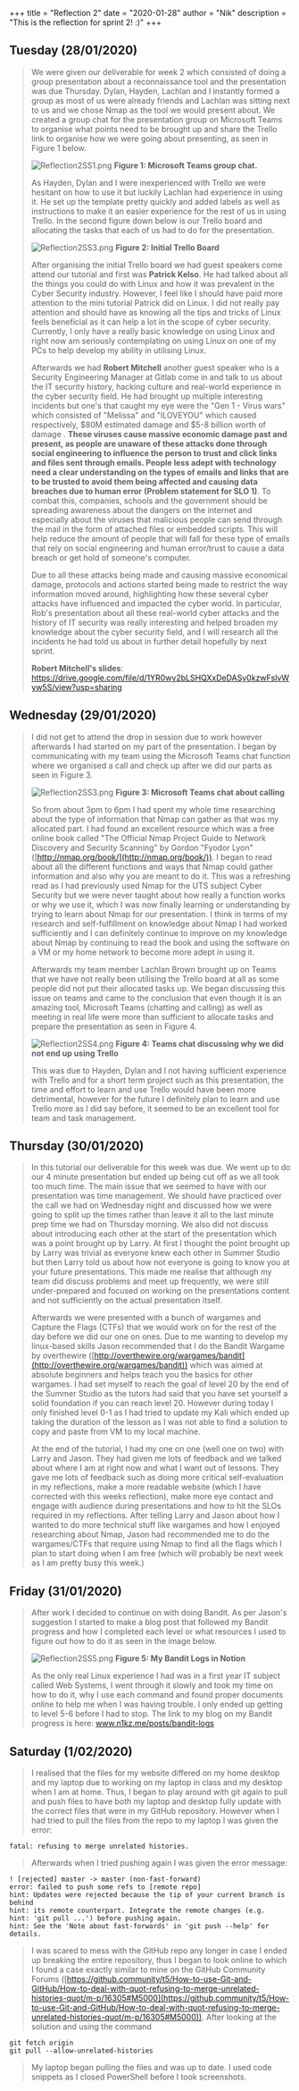 +++
title = "Reflection 2"
date = "2020-01-28"
author = "Nik"
description = "This is the reflection for sprint 2! :)"
+++

## Tuesday (28/01/2020)
> We were given our deliverable for week 2 which consisted of doing a group presentation about a reconnaissance tool and the presentation was due Thursday. 
> Dylan, Hayden, Lachlan and I instantly formed a group as most of us were already friends and Lachlan was sitting next to us and we chose Nmap as the tool we would present about. 
> We created a group chat for the presentation group on Microsoft Teams to organise what points need to be brought up and share the Trello link to organise how we were going about presenting, 
> as seen in Figure 1 below.
>
> ![Reflection2SS1.png](/images/Reflection2SS1.png) **Figure 1: Microsoft Teams group chat.**
>
> As Hayden, Dylan and I were inexperienced with Trello we were hesitant on how to use it but luckily Lachlan had experience in using it. He set up the template pretty quickly and added 
> labels as well as instructions to make it an easier experience for the rest of us in using Trello. In the second figure down below is our Trello board and allocating the tasks that each of us 
> had to do for the presentation.
>
> ![Reflection2SS3.png](/images/Reflection2SS2.png) **Figure 2: Initial Trello Board**
>
>After organising the initial Trello board we had guest speakers come attend our tutorial and first was **Patrick Kelso**. He had talked about all the things you could do with Linux and how it was 
> prevalent in the Cyber Security industry. However, I feel like I should have paid more attention to the mini tutorial Patrick did on Linux. I did not really pay attention and should have as 
> knowing all the tips and tricks of Linux feels beneficial as it can help a lot in the scope of cyber security. Currently, I only have a really basic knowledge on using Linux and right now am 
> seriously contemplating on using Linux on one of my PCs to help develop my ability in utilising Linux. 
>
>Afterwards we had **Robert Mitchell** another guest speaker who is a Security Engineering Manager at Gitlab come in and talk to us about the IT security history, hacking culture and real-world 
> experience in the cyber security field.  He had brought up multiple interesting incidents but one's that caught my eye were the "Gen 1 - Virus wars" which consisted of "Melissa" and "ILOVEYOU" 
> which caused respectively, $80M estimated damage and $5-8 billion worth of damage . **These viruses cause massive economic damage past and present, as people are unaware of these
> attacks done through social engineering to influence the person to trust and click links and files sent through emails. People less adept with technology need a clear understanding on the types 
> of emails and links that are to be trusted to avoid them being affected and causing data breaches due to human error** **(Problem statement for SLO 1)**. 
> To combat this, companies, schools and the government should be spreading awareness about the dangers on the internet and especially about the viruses that malicious people can send through 
> the mail in the form of attached files or embedded scripts. This will help reduce the amount of people that will fall for these type of emails that rely on social engineering 
> and human error/trust to cause a data breach or get hold of someone's computer.
>
>Due to all these attacks being made and causing massive economical damage, protocols and actions started being made to restrict the way information moved around, highlighting how these several cyber attacks have influenced and impacted the cyber world. In particular, Rob's presentation about all these real-world cyber attacks and the history of IT security was really interesting and helped broaden my knowledge about the cyber security field, and I will research all the incidents he had told us about in further detail hopefully by next sprint.
>
> **Robert Mitchell's slides**: https://drive.google.com/file/d/1YR0wy2bLSHQXxDeDASy0kzwFslvWyw5S/view?usp=sharing
## Wednesday (29/01/2020)
> I did not get to attend the drop in session due to work however afterwards I had started on my part of the presentation. I began by communicating with my team using the Microsoft Teams chat function where we organised a call and check up after we did our parts as seen in Figure 3.
>
> ![Reflection2SS3.png](/images/Reflection2SS3.png) **Figure 3: Microsoft Teams chat about calling**
>
>So from about 3pm to 6pm I had spent my whole time researching about the type of information that Nmap can gather as that was my allocated part. I had found an excellent resource which was a free online book called "The Official Nmap Project Guide to Network Discovery and Security Scanning" by Gordon "Fyodor Lyon" ([http://nmap.org/book/](http://nmap.org/book/)). I began to read about all the different functions and ways that Nmap could gather information and also why you are meant to do it. This was a refreshing read as I had previously used Nmap for the UTS subject Cyber Security but we were never taught about how really a function works or why we use it, which I was now finally learning or understanding by trying to learn about Nmap for our presentation. I think in terms of my research and self-fulfillment on knowledge about Nmap I had worked sufficiently and I can definitely continue to improve on my knowledge about Nmap by continuing to read the book and using the software on a VM or my home network to become more adept in using it.
>
>Afterwards my team member Lachlan Brown brought up on Teams that we have not really been utilising the Trello board at all as some people did not put their allocated tasks up. We began discussing this issue on teams and came to the conclusion that even though it is an amazing tool,  Microsoft Teams (chatting and calling) as well as meeting in real life were more than sufficient to allocate tasks and prepare the presentation as seen in Figure 4. 
>
> ![Reflection2SS4.png](/images/Reflection2SS4.png) **Figure 4: Teams chat discussing why we did not end up using Trello**
>
>This was due to Hayden, Dylan and I not having sufficient experience with Trello and for a short term project such as this presentation, the time and effort to learn and use Trello would have been more detrimental, however for the future I definitely plan to learn and use Trello more as I did say before, it seemed to be an excellent tool for team and task management.
>

## Thursday (30/01/2020)
> In this tutorial our deliverable for this week was due. We went up to do our 4 minute presentation but ended up being cut off as we all took too much time. The main issue that we seemed to have with our presentation was time management. We should have  practiced over the call we had on Wednesday night and discussed how we were going to split up the times rather than leave it all to the last minute prep time we had on Thursday morning. We also did not discuss about introducing each other at the start of the presentation which was a point brought up by Larry. At first I thought the point brought up by Larry was trivial as everyone knew each other in Summer Studio but then Larry told us about how not everyone is going to know you at your future presentations. This made me realise that although my team did discuss problems and meet up frequently, we were still under-prepared and focused on working on the presentations content and not sufficiently on the actual presentation itself.
>
>Afterwards we were presented with a bunch of wargames and Capture the Flags (CTFs) that we would work on for the rest of the day before we did our one on ones. Due to me wanting to develop my linux-based skills Jason recommended that I do the Bandit Wargame by overthewire ([http://overthewire.org/wargames/bandit](http://overthewire.org/wargames/bandit)) which was aimed at absolute beginners and helps teach you the basics for other wargames. I had set myself to reach the goal of level 20 by the end of the Summer Studio as the tutors had said that you have set yourself a solid foundation if you can reach level 20. However during today I only finished level 0-1 as I had tried to update my Kali which ended up taking the duration of the lesson as I was not able to find a solution to copy and paste from VM to my local machine. 
>
>At the end of the tutorial, I had my one on one (well one on two) with Larry and Jason. They had given me lots of feedback and we talked about where I am at right now and what I want out of lessons. They gave me lots of feedback such as doing more critical self-evaluation in my reflections, make a more readable website (which I have corrected with this weeks reflection), make more eye contact and engage with audience during presentations and how to hit the SLOs required in my reflections. After telling Larry and Jason about how I wanted to do more technical stuff like wargames and how I enjoyed researching about Nmap, Jason had recommended me to do the wargames/CTFs that require using Nmap to find all the flags which I plan to start doing when I am free (which will probably be next week as I am pretty busy this week.)
>

## Friday (31/01/2020)
>After work I decided to continue on with doing Bandit. As per Jason's suggestion I started to make a blog post that followed my Bandit progress and how I completed each level or what resources I used to figure out how to do it as seen in the image below.
>
> ![Reflection2SS5.png](/images/Reflection2SS5.png) **Figure 5: My Bandit Logs in Notion**
>
> As the only real Linux experience I had was in a first year IT subject called Web Systems, I went through it slowly and took my time on how to do it, why I use each command and found proper documents online to help me when I was having trouble. I only ended up getting to level 5-6 before I had to stop. The link to my blog on my Bandit progress is here: www.n1kz.me/posts/bandit-logs

## Saturday (1/02/2020)
>I realised that the files for my website differed on my home desktop and my laptop due to working on my laptop in class and my desktop when I am at home. Thus, I began to play around with git again to pull and push files to have both my laptop and desktop fully update with the correct files that were in my GitHub repository. However when I had tried to pull the files from the repo to my laptop I was given the error:
>
	fatal: refusing to merge unrelated histories.
>
>Afterwards when I tried pushing again I was given the error message:

	! [rejected] master -> master (non-fast-forward)
	error: failed to push some refs to [remote repo]
	hint: Updates were rejected because the tip of your current branch is behind
	hint: its remote counterpart. Integrate the remote changes (e.g.
	hint: 'git pull ...') before pushing again.
	hint: See the 'Note about fast-forwards' in 'git push --help' for details. 

> I was scared to mess with the GitHub repo any longer in case I ended up breaking the entire repository, thus I began to look online to which I found a case exactly similar to mine on the GitHub Community Forums ([https://github.community/t5/How-to-use-Git-and-GitHub/How-to-deal-with-quot-refusing-to-merge-unrelated-histories-quot/m-p/16305#M5000](https://github.community/t5/How-to-use-Git-and-GitHub/How-to-deal-with-quot-refusing-to-merge-unrelated-histories-quot/m-p/16305#M5000)). After looking at the solution and using the command

	git fetch origin
	git pull --allow-unrelated-histories

> My laptop began pulling the files and was up to date. I used code snippets as I closed PowerShell before I took screenshots.